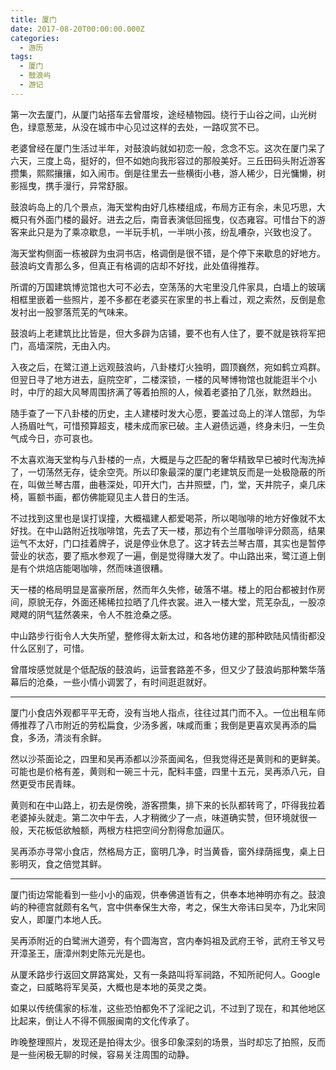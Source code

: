 ```yaml
---
title: 厦门
date: 2017-08-20T00:00:00.000Z
categories:
  - 游历
tags:
  - 厦门
  - 鼓浪屿
  - 游记
---
```


第一次去厦门，从厦门站搭车去曾厝垵，途经植物园。绕行于山谷之间，山光树色，绿意葱茏，从没在城市中心见过这样的去处，一路叹赏不已。

老婆曾经在厦门生活过半年，对鼓浪屿就如初恋一般，念念不忘。这次在厦门呆了六天，三度上岛，挺好的，但不如她向我形容过的那般美好。三丘田码头附近游客攒集，熙熙攘攘，如入闹市。倒是往里去一些横街小巷，游人稀少，日光慵懒，树影摇曳，携手漫行，异常舒服。

<!-- more -->

鼓浪屿岛上的几个景点，海天堂构由好几栋楼组成，布局方正有余，未见巧思，大概只有外面门楼的最好。进去之后，南音表演低回摇曳，仪态雍容。可惜台下的游客来此只是为了乘凉歇息，一半玩手机，一半哄小孩，纷乱嘈杂，兴致也没了。

海天堂构侧面一栋被辟为虫洞书店，格调倒是很不错，是个停下来歇息的好地方。鼓浪屿文青那么多，但真正有格调的店却不好找，此处值得推荐。

所谓的万国建筑博览馆也大可不必去，空荡荡的大宅里没几件家具，白墙上的玻璃相框里嵌着一些照片，差不多都在老婆买在家里的书上看过，观之索然，反倒是愈发衬出一股寥落荒芜的气味来。

鼓浪屿上老建筑比比皆是，但大多辟为店铺，要不也有人住了，要不就是铁将军把门，高墙深院，无由入内。

入夜之后，在鹭江道上远观鼓浪屿，八卦楼灯火独明，圆顶巍然，宛如鹤立鸡群。但翌日寻了地方进去，庭院空旷，二楼深锁，一楼的风琴博物馆也就能逛半个小时，中厅的超大风琴周围挤满了等着拍照的人，候着老婆拍了几张，默然趋出。

随手查了一下八卦楼的历史，主人建楼时发大心愿，要盖过岛上的洋人馆邸，为华人扬眉吐气，可惜预算超支，楼未成而家已破。主人避债远遁，终身未归，一生负气成今日，亦可哀也。

不太喜欢海天堂构与八卦楼的一点，大概是与之匹配的奢华精致早已被时代淘洗掉了，一切荡然无存，徒余空壳。所以印象最深的厦门老建筑反而是一处极隐蔽的所在，叫做兰琴古厝，曲巷深处，叩开大门，古井照壁，门，堂，天井院子，桌几床椅，匾额书画，都仿佛能窥见主人昔日的生活。

不过找到这里也是误打误撞，大概福建人都爱喝茶，所以喝咖啡的地方好像就不太好找。在中山路附近找咖啡馆，先去了天一楼，那边有个兰厝咖啡评分颇高，结果运气不太好，门口挂着牌子，说是停业休息了。这才转去兰琴古厝，其实也是暂停营业的状态，要了瓶水参观了一遍，倒是觉得赚大发了。中山路出来，鹭江道上倒是有个烘焙店能喝咖啡，然而味道很糟。

天一楼的格局明显是富豪所居，然而年久失修，破落不堪。楼上的阳台都被封作房间，原貌无存，外面还稀稀拉拉晒了几件衣裳。进入一楼大堂，荒芜杂乱，一股凉飕飕的阴气猛然袭来，令人不胜沧桑之感。

中山路步行街令人大失所望，整修得太新太过，和各地仿建的那种欧陆风情街都没什么区别了，可惜。

曾厝垵感觉就是个低配版的鼓浪屿，运营套路差不多，但又少了鼓浪屿那种繁华落幕后的沧桑，一些小情小调罢了，有时间逛逛就好。

* * *

厦门小食店外观都平平无奇，没有当地人指点，往往过其门而不入。一位出租车师傅推荐了八市附近的劳松扁食，少汤多酱，味咸而重；我倒是更喜欢吴再添的扁食，多汤，清淡有余鲜。

然以沙茶面论之，四里和吴再添都以沙茶面闻名，但我觉得还是黄则和的更鲜美。可能也是价格有差，黄则和一碗三十元，配料丰盛，四里十五元，吴再添八元，自然更受市民青睐。

黄则和在中山路上，初去是傍晚，游客攒集，排下来的长队都转弯了，吓得我拉着老婆掉头就走。第二次中午去，人才稍微少了一点，味道确实赞，但环境就很一般，天花板低欲触额，两根方柱把空间分割得愈加逼仄。

吴再添亦寻常小食店，然格局方正，窗明几净，时当黄昏，窗外绿荫摇曳，桌上日影明灭，食之倍觉其鲜。

* * *

厦门街边常能看到一些小小的庙观，供奉佛道皆有之，供奉本地神明亦有之。鼓浪屿的种德宫就颇有名气，宫中供奉保生大帝，考之，保生大帝讳曰吴夲，乃北宋同安人，即厦门本地人氏。

吴再添附近的白鹭洲大道旁，有个圆海宫，宫内奉妈祖及武府王爷，武府王爷又号开漳圣王，唐漳州刺史陈元光是也。

从厦禾路步行返回文屏路寓处，又有一条路叫将军祠路，不知所祀何人。Google 查之，曰威略将军吴英，大概也是本地的英灵之类。

如果以传统儒家的标准，这些恐怕都免不了淫祀之讥，不过到了现在，和其他地区比起来，倒让人不得不佩服闽南的文化传承了。

昨晚整理照片，发现还是拍得太少。很多印象深刻的场景，当时却忘了拍照，反而是一些闲极无聊的时候，容易关注周围的动静。
